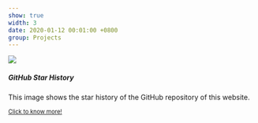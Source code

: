 ```yaml
---
show: true
width: 3
date: 2020-01-12 00:01:00 +0800
group: Projects
---
```


<div>
  <img data-src="https://api.star-history.com/svg?repos=luost26/academic-homepage&type=Date" class="lazy w-100 rounded-top" src="{{ '/assets/images/empty_300x200.png' | relative_url }}">
  <div class="card-body">
    <h5 class="card-title">GitHub Star History</h5>
    <p class="card-text">
      This image shows the star history of the GitHub repository of this website.
    </p>
    <p class="card-text"><small><a href="https://github.com/luost26/academic-homepage" target="_blank">Click to know more!</a></small></p>
  </div>
</div>
